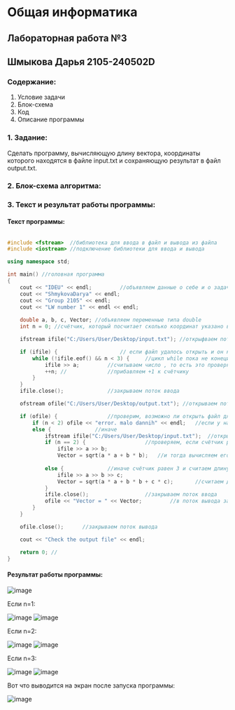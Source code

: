 # Общая информатика

## Лабораторная работа №3
## Шмыкова Дарья 2105-240502D

### Содержание:

1. Условие задачи
2. Блок-схема
3. Код
4. Описание программы

### 1. Задание:

Сделать программу, вычисляющую длину вектора, координаты которого находятся в файле input.txt и сохраняющую результат в файл output.txt.

### 2. Блок-схема алгоритма:




### 3. Текст и результат работы программы:

#### Текст программы:

```c++

#include <fstream>  //библиотека для ввода в файл и вывода из файла
#include <iostream> //подключение библиотеки для ввода и вывода

using namespace std;

int main() //головная программа
{
	cout << "IDEU" << endl;			//объявляем данные о себе и о задаче
	cout << "ShmykovaDarya" << endl;   
	cout << "Group 2105" << endl;
	cout << "LW number 1" << endl << endl; 
	
	double a, b, c, Vector; //объявляем переменные типа double
	int n = 0; //счётчик, который посчитает сколько координат указано в файле: 1, 2 или 3

	ifstream ifile("C:/Users/User/Desktop/input.txt"); //открыфваем поток ввода из файла

	if (ifile) {					// если файл удалось открыть и он нормальный, то
		while (!ifile.eof() && n < 3) {		//цикл while пока не конецй файла и пока счётчик < 3, то // eof() - если файл закончился то возвращает 1 истину; && - логическоке и
			ifile >> a;			//считываем число , то есть это проверка сколько значимых координат имеется  в файле
			++n; //				//прибавляем +1 к счётчику
		}
	}
	ifile.close();				//закрываем поток ввода

	ofstream ofile("C:/Users/User/Desktop/output.txt");	//открываем поток вывода

	if (ofile) {				//проверим, возможно ли открыть файл для ввода
		if (n < 2) ofile << "error. malo dannih" << endl;	//если у нас меньше двух координат, то выводим В ФАЙЛ сообщение об ошибке 
		else {				//иначе
			ifstream ifile("C:/Users/User/Desktop/input.txt");	//открываем поток ввода 
			if (n == 2) {					//проверяем, если счётчик равен двум, то у нас вектор состоит из 2 элементов, то
				ifile >> a >> b;									
				Vector = sqrt(a * a + b * b);	//и тогда вычисляем его длину по следующей формуле
			
			else {				//иначе счётчик равен 3 и считаем длину вектора из 3 элементов
				ifile >> a >> b >> c;
				Vector = sqrt(a * a + b * b + c * c);		//считаем длину вектора (формула)
			}
			ifile.close();					//закрываем поток ввода
			ofile << "Vector = " << Vector;			//в поток вывода записывается значение посчитанной длины вектора
		}
	}

	ofile.close();		//закрываем поток вывода

	cout << "Check the output file" << endl;

	return 0; //
}

```

#### Результат работы программы:

![image](https://user-images.githubusercontent.com/100388979/172994152-f2502677-f0bf-42b3-aa9f-c545c9c190ac.png)


Если n=1:


![image](https://user-images.githubusercontent.com/100388979/172995256-72492651-5a6a-459c-ae81-5544d1a67bd6.png)
![image](https://user-images.githubusercontent.com/100388979/172994956-c5b9ffa4-72c8-40a1-9a48-d73817018c70.png)


Если n=2:

![image](https://user-images.githubusercontent.com/100388979/172995008-57bd3b73-4746-4ff8-83a6-b3e912f922ac.png)
![image](https://user-images.githubusercontent.com/100388979/172995074-19ecf61f-828f-42d4-b3eb-30b30e5d0330.png)


Если n=3:

![image](https://user-images.githubusercontent.com/100388979/172995126-0540ba60-c400-403e-b2fd-78e02dafe6ef.png)
![image](https://user-images.githubusercontent.com/100388979/172995161-5d5d38c1-f26f-4014-bdbd-4cf0ce34fc9d.png)


Вот что выводится на экран после запуска программы:

![image](https://user-images.githubusercontent.com/100388979/172994735-52e62a99-5d00-41b1-a5a8-263e4fda2a87.png)

